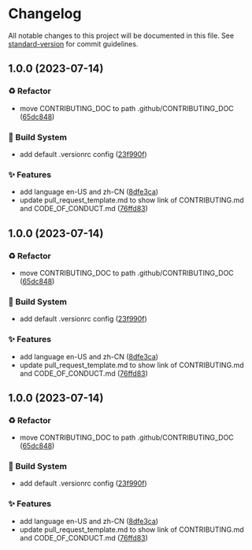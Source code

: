 # Changelog

All notable changes to this project will be documented in this file. See [standard-version](https://github.com/conventional-changelog/standard-version) for commit guidelines.

## 1.0.0 (2023-07-14)


### ♻ Refactor

* move CONTRIBUTING_DOC to path .github/CONTRIBUTING_DOC ([65dc848](https://github.com/bridgewwater/template-opensource-contributor-guide/commit/65dc84873f0cb994ba7f6af02cc37bb32208dd47))


### 👷‍ Build System

* add default .versionrc config ([23f990f](https://github.com/bridgewwater/template-opensource-contributor-guide/commit/23f990fbd15e54933c8c4c8b38f3a6c1a4dc3c32))


### ✨ Features

* add language en-US and zh-CN ([8dfe3ca](https://github.com/bridgewwater/template-opensource-contributor-guide/commit/8dfe3cad33bdf109d0c087bf2226e39e14a26ee1))
* update pull_request_template.md to show link of CONTRIBUTING.md and CODE_OF_CONDUCT.md ([76ffd83](https://github.com/bridgewwater/template-opensource-contributor-guide/commit/76ffd839491e0464df7ef5708c628f956c260efa))

## 1.0.0 (2023-07-14)


### ♻ Refactor

* move CONTRIBUTING_DOC to path .github/CONTRIBUTING_DOC ([65dc848](https://github.com/bridgewwater/template-opensource-contributor-guide/commit/65dc84873f0cb994ba7f6af02cc37bb32208dd47))


### 👷‍ Build System

* add default .versionrc config ([23f990f](https://github.com/bridgewwater/template-opensource-contributor-guide/commit/23f990fbd15e54933c8c4c8b38f3a6c1a4dc3c32))


### ✨ Features

* add language en-US and zh-CN ([8dfe3ca](https://github.com/bridgewwater/template-opensource-contributor-guide/commit/8dfe3cad33bdf109d0c087bf2226e39e14a26ee1))
* update pull_request_template.md to show link of CONTRIBUTING.md and CODE_OF_CONDUCT.md ([76ffd83](https://github.com/bridgewwater/template-opensource-contributor-guide/commit/76ffd839491e0464df7ef5708c628f956c260efa))

## 1.0.0 (2023-07-14)


### ♻ Refactor

* move CONTRIBUTING_DOC to path .github/CONTRIBUTING_DOC ([65dc848](https://github.com/bridgewwater/template-opensource-contributor-guide/commit/65dc84873f0cb994ba7f6af02cc37bb32208dd47))


### 👷‍ Build System

* add default .versionrc config ([23f990f](https://github.com/bridgewwater/template-opensource-contributor-guide/commit/23f990fbd15e54933c8c4c8b38f3a6c1a4dc3c32))


### ✨ Features

* add language en-US and zh-CN ([8dfe3ca](https://github.com/bridgewwater/template-opensource-contributor-guide/commit/8dfe3cad33bdf109d0c087bf2226e39e14a26ee1))
* update pull_request_template.md to show link of CONTRIBUTING.md and CODE_OF_CONDUCT.md ([76ffd83](https://github.com/bridgewwater/template-opensource-contributor-guide/commit/76ffd839491e0464df7ef5708c628f956c260efa))
